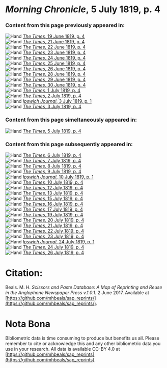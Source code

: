 # *Morning Chronicle*, 5 July 1819, p. 4  
  
### Content from this page previously appeared in:  
![Hand](http://scissorsandpaste.net/wp-content/uploads/2017/06/smallhandpointer.png) [*The Times*, 19 June 1819, p. 4](https://mhbeals.github.io/sap_html/The-Times/The-Times-19-June-1819-p-4)  
![Hand](http://scissorsandpaste.net/wp-content/uploads/2017/06/smallhandpointer.png) [*The Times*, 21 June 1819, p. 4](https://mhbeals.github.io/sap_html/The-Times/The-Times-21-June-1819-p-4)  
![Hand](http://scissorsandpaste.net/wp-content/uploads/2017/06/smallhandpointer.png) [*The Times*, 22 June 1819, p. 4](https://mhbeals.github.io/sap_html/The-Times/The-Times-22-June-1819-p-4)  
![Hand](http://scissorsandpaste.net/wp-content/uploads/2017/06/smallhandpointer.png) [*The Times*, 23 June 1819, p. 4](https://mhbeals.github.io/sap_html/The-Times/The-Times-23-June-1819-p-4)  
![Hand](http://scissorsandpaste.net/wp-content/uploads/2017/06/smallhandpointer.png) [*The Times*, 24 June 1819, p. 4](https://mhbeals.github.io/sap_html/The-Times/The-Times-24-June-1819-p-4)  
![Hand](http://scissorsandpaste.net/wp-content/uploads/2017/06/smallhandpointer.png) [*The Times*, 25 June 1819, p. 4](https://mhbeals.github.io/sap_html/The-Times/The-Times-25-June-1819-p-4)  
![Hand](http://scissorsandpaste.net/wp-content/uploads/2017/06/smallhandpointer.png) [*The Times*, 26 June 1819, p. 4](https://mhbeals.github.io/sap_html/The-Times/The-Times-26-June-1819-p-4)  
![Hand](http://scissorsandpaste.net/wp-content/uploads/2017/06/smallhandpointer.png) [*The Times*, 28 June 1819, p. 4](https://mhbeals.github.io/sap_html/The-Times/The-Times-28-June-1819-p-4)  
![Hand](http://scissorsandpaste.net/wp-content/uploads/2017/06/smallhandpointer.png) [*The Times*, 29 June 1819, p. 4](https://mhbeals.github.io/sap_html/The-Times/The-Times-29-June-1819-p-4)  
![Hand](http://scissorsandpaste.net/wp-content/uploads/2017/06/smallhandpointer.png) [*The Times*, 30 June 1819, p. 4](https://mhbeals.github.io/sap_html/The-Times/The-Times-30-June-1819-p-4)  
![Hand](http://scissorsandpaste.net/wp-content/uploads/2017/06/smallhandpointer.png) [*The Times*, 1 July 1819, p. 4](https://mhbeals.github.io/sap_html/The-Times/The-Times-1-July-1819-p-4)  
![Hand](http://scissorsandpaste.net/wp-content/uploads/2017/06/smallhandpointer.png) [*The Times*, 2 July 1819, p. 4](https://mhbeals.github.io/sap_html/The-Times/The-Times-2-July-1819-p-4)  
![Hand](http://scissorsandpaste.net/wp-content/uploads/2017/06/smallhandpointer.png) [*Ipswich Journal*, 3 July 1819, p. 1](https://mhbeals.github.io/sap_html/Ipswich-Journal/Ipswich-Journal-3-July-1819-p-1)  
![Hand](http://scissorsandpaste.net/wp-content/uploads/2017/06/smallhandpointer.png) [*The Times*, 3 July 1819, p. 4](https://mhbeals.github.io/sap_html/The-Times/The-Times-3-July-1819-p-4)  
  
### Content from this page simeltaneously appeared in:  
![Hand](http://scissorsandpaste.net/wp-content/uploads/2017/06/smallhandpointer.png) [*The Times*, 5 July 1819, p. 4](https://mhbeals.github.io/sap_html/The-Times/The-Times-5-July-1819-p-4)  
  
### Content from this page subsequently appeared in:  
![Hand](http://scissorsandpaste.net/wp-content/uploads/2017/06/smallhandpointer.png) [*The Times*, 6 July 1819, p. 4](https://mhbeals.github.io/sap_html/The-Times/The-Times-6-July-1819-p-4)  
![Hand](http://scissorsandpaste.net/wp-content/uploads/2017/06/smallhandpointer.png) [*The Times*, 7 July 1819, p. 4](https://mhbeals.github.io/sap_html/The-Times/The-Times-7-July-1819-p-4)  
![Hand](http://scissorsandpaste.net/wp-content/uploads/2017/06/smallhandpointer.png) [*The Times*, 8 July 1819, p. 4](https://mhbeals.github.io/sap_html/The-Times/The-Times-8-July-1819-p-4)  
![Hand](http://scissorsandpaste.net/wp-content/uploads/2017/06/smallhandpointer.png) [*The Times*, 9 July 1819, p. 4](https://mhbeals.github.io/sap_html/The-Times/The-Times-9-July-1819-p-4)  
![Hand](http://scissorsandpaste.net/wp-content/uploads/2017/06/smallhandpointer.png) [*Ipswich Journal*, 10 July 1819, p. 1](https://mhbeals.github.io/sap_html/Ipswich-Journal/Ipswich-Journal-10-July-1819-p-1)  
![Hand](http://scissorsandpaste.net/wp-content/uploads/2017/06/smallhandpointer.png) [*The Times*, 10 July 1819, p. 4](https://mhbeals.github.io/sap_html/The-Times/The-Times-10-July-1819-p-4)  
![Hand](http://scissorsandpaste.net/wp-content/uploads/2017/06/smallhandpointer.png) [*The Times*, 12 July 1819, p. 4](https://mhbeals.github.io/sap_html/The-Times/The-Times-12-July-1819-p-4)  
![Hand](http://scissorsandpaste.net/wp-content/uploads/2017/06/smallhandpointer.png) [*The Times*, 13 July 1819, p. 4](https://mhbeals.github.io/sap_html/The-Times/The-Times-13-July-1819-p-4)  
![Hand](http://scissorsandpaste.net/wp-content/uploads/2017/06/smallhandpointer.png) [*The Times*, 15 July 1819, p. 4](https://mhbeals.github.io/sap_html/The-Times/The-Times-15-July-1819-p-4)  
![Hand](http://scissorsandpaste.net/wp-content/uploads/2017/06/smallhandpointer.png) [*The Times*, 16 July 1819, p. 4](https://mhbeals.github.io/sap_html/The-Times/The-Times-16-July-1819-p-4)  
![Hand](http://scissorsandpaste.net/wp-content/uploads/2017/06/smallhandpointer.png) [*The Times*, 17 July 1819, p. 4](https://mhbeals.github.io/sap_html/The-Times/The-Times-17-July-1819-p-4)  
![Hand](http://scissorsandpaste.net/wp-content/uploads/2017/06/smallhandpointer.png) [*The Times*, 19 July 1819, p. 4](https://mhbeals.github.io/sap_html/The-Times/The-Times-19-July-1819-p-4)  
![Hand](http://scissorsandpaste.net/wp-content/uploads/2017/06/smallhandpointer.png) [*The Times*, 20 July 1819, p. 4](https://mhbeals.github.io/sap_html/The-Times/The-Times-20-July-1819-p-4)  
![Hand](http://scissorsandpaste.net/wp-content/uploads/2017/06/smallhandpointer.png) [*The Times*, 21 July 1819, p. 4](https://mhbeals.github.io/sap_html/The-Times/The-Times-21-July-1819-p-4)  
![Hand](http://scissorsandpaste.net/wp-content/uploads/2017/06/smallhandpointer.png) [*The Times*, 22 July 1819, p. 4](https://mhbeals.github.io/sap_html/The-Times/The-Times-22-July-1819-p-4)  
![Hand](http://scissorsandpaste.net/wp-content/uploads/2017/06/smallhandpointer.png) [*The Times*, 23 July 1819, p. 4](https://mhbeals.github.io/sap_html/The-Times/The-Times-23-July-1819-p-4)  
![Hand](http://scissorsandpaste.net/wp-content/uploads/2017/06/smallhandpointer.png) [*Ipswich Journal*, 24 July 1819, p. 1](https://mhbeals.github.io/sap_html/Ipswich-Journal/Ipswich-Journal-24-July-1819-p-1)  
![Hand](http://scissorsandpaste.net/wp-content/uploads/2017/06/smallhandpointer.png) [*The Times*, 24 July 1819, p. 4](https://mhbeals.github.io/sap_html/The-Times/The-Times-24-July-1819-p-4)  
![Hand](http://scissorsandpaste.net/wp-content/uploads/2017/06/smallhandpointer.png) [*The Times*, 26 July 1819, p. 4](https://mhbeals.github.io/sap_html/The-Times/The-Times-26-July-1819-p-4)  


# Citation: 

Beals. M. H. *Scissors and Paste Database: A Map of Reprinting and Reuse in the Anglophone Newspaper Press v.1.0.1.* 2 June 2017. Available at [https://github.com/mhbeals/sap_reprints/](https://github.com/mhbeals/sap_reprints/). 

# Nota Bona

Bibliometric data is time consuming to produce but benefits us all. Please remember to cite or acknowledge this and any other bibliometric data you use in your research. All data is available CC-BY 4.0 at [https://github.com/mhbeals/sap_reprints](https://github.com/mhbeals/sap_reprints)